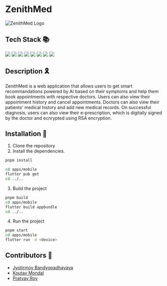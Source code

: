 
<p align="center"> 
<h1>ZenithMed</h1>
<img src="https://cdn.discordapp.com/attachments/593002874674610196/1127938871766814720/Untitled-2.jpg" alt="ZenithMed Logo">
</p>


## Tech Stack 📚

![](https://img.shields.io/badge/NEXT.js-black?logo=vercel&style=for-the-badge)
![](https://img.shields.io/badge/typescript-yellow?logo=typescript&style=for-the-badge)
![](https://img.shields.io/badge/Flutter-blue?logo=flutter&style=for-the-badge)
![](https://img.shields.io/badge/dart-red?logo=dart&style=for-the-badge)
![](https://img.shields.io/badge/TailwindCSS-teal?logo=tailwind-css&style=for-the-badge)
![](https://img.shields.io/badge/PostgreSQL-blue?logo=postgresql&style=for-the-badge&logoColor=white)
![](https://img.shields.io/badge/Postman-orange?logo=postman&style=for-the-badge&logoColor=white)
![](https://img.shields.io/badge/GCP-black?logo=google-cloud&style=for-the-badge)

## Description 🎗️

ZenithMed is a web application that allows users to get smart recommandations powered by AI based on their symptoms and help them book appointments with respective doctors. Users can also view their appointment history and cancel appointments. Doctors can also view their patients' medical history and add new medical records. On successful diagnosis, users can also view their e-prescription, which is digitally signed by the doctor and ecnrypted using RSA encryption.

## Installation 🏓

1. Clone the repository
2. Install the dependencies.

```bash
pnpm install
```

```bash
cd apps/mobile
flutter pub get
cd ../..
```

3. Build the project

```bash
pnpm build
cd apps/mobile
flutter build appbundle
cd ../..
```

4. Run the project

```bash
pnpm start
cd apps/mobile
flutter run -d <device>
```

## Contributors 🤝

- [Jyotirmoy Bandyopadhayaya](https://github.com/Bravo68web)
- [Koutav Mondal](https://github.com/XxThunderBlastxX)
- [Pratyay Roy](https://github.com/DarkFalc0n)